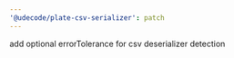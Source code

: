 ```yaml
---
'@udecode/plate-csv-serializer': patch
---
```


add optional errorTolerance for csv deserializer detection
